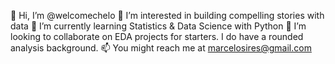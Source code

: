 👋 Hi, I’m @welcomechelo
👀 I’m interested in building compelling stories with data
🌱 I’m currently learning Statistics & Data Science with Python
💞️ I’m looking to collaborate on EDA projects for starters. I do have a rounded analysis background.
📫 You might reach me at marcelosires@gmail.com

<!---
welcomechelo/welcomechelo is a ✨ special ✨ repository because its `README.md` (this file) appears on your GitHub profile.
You can click the Preview link to take a look at your changes.
--->
